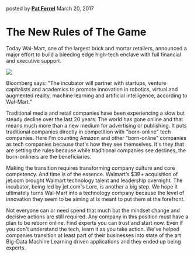 posted by [**Pat Ferrel**](mailto:pat@actionml.com) March 20, 2017

# The New Rules of The Game

Today Wal-Mart, one of the largest brick and mortar retailers, announced a major effort to build a bleeding edge high-tech enclave with full financial and executive support. 

<a href="https://www.bloomberg.com/news/articles/2017-03-20/wal-mart-unveils-store-no-8-tech-incubator-in-silicon-valley" target="_blank"><image src="/blog/images/wal-mart.jpg"></image></a>

Bloomberg says: "The incubator will partner with startups, venture capitalists and academics to promote innovation in robotics, virtual and augmented reality, machine learning and artificial intelligence, according to Wal-Mart."

Traditional media and retail companies have been experiencing a slow but steady decline over the last 20 years. The world has gone online and that means much more than a new medium for advertising or publishing. It puts traditional companies directly in competition with "born-online" tech companies. Here I'm counting Amazon and other "born-online" companies as tech companies because that's how they see themselves. It's they that are setting the rules because while traditional companies see declines, the born-onliners are the beneficiaries. 

Making the transition requires transforming company culture and core competency. And time is of the essence. Walmart’s $3B+ acquisition of jet.com brought Walmart technology talent and leadership overnight. The incubator, being led by jet.com's Lore, is another a big step. We hope it ultimately turns Wal-Mart into a technology company because the level of innovation they seem to be aiming at is meant to put them at the forefront.

Not everyone can or need spend that much but the mindset change and decisive actions are still required. Any company in this position must have a plan to be reborn online. Find experts you can trust and start now. Even if you don't understand the tech, learn it as you take action. We've helped companies transition at least part of their businesses into state of the art Big-Data Machine Learning driven applications and they ended up being experts.



